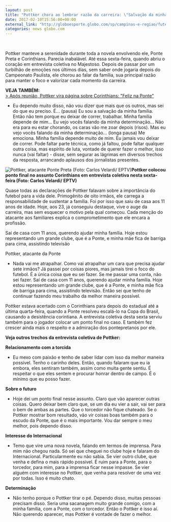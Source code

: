 ```yaml
---
layout: post
title: "Pottker chora ao lembrar razão da carreira: \"Salvação da minha família\""
date: 2017-02-10T15:56:00+00:00
external_link: "http://globoesporte.globo.com/sp/campinas-e-regiao/futebol/times/ponte-preta/noticia/2017/02/pottker-chora-ao-lembrar-razao-da-carreira-salvacao-da-minha-familia.html"
categories: news globo.com
---
```

&nbsp;

Pottker manteve a serenidade durante toda a novela envolvendo ele, Ponte Preta e Corinthians. Parecia inabalável. Até essa sexta-feira, quando abriu o coração em entrevista coletiva no Majestoso. Depois de passar por um turbilhão de emoções nos últimos dias, sem saber onde jogaria depois do Campeonato Paulista, ele chorou ao falar da família, sua principal razão para manter o foco e valorizar cada momento da carreira.

**VEJA TAMBÉM:**  
[\>&nbsp;Após reunião, Pottker vira página sobre Corinthians: "Feliz na Ponte"](http://globoesporte.globo.com/sp/campinas-e-regiao/futebol/times/ponte-preta/noticia/2017/02/apos-reuniao-pottker-vira-pagina-sobre-corinthians-feliz-na-ponte.html)

- Eu dependo muito disso, não vou dizer que mais que os outros, mas sei do que eu preciso. É... (pausa) Eu sou a salvação da minha família. Então não tem porque eu deixar de correr, trabalhar. Minha família depende de mim... Eu vejo vocês falando da minha determinação... Não era para eu estar chorando, os caras vão me zoar depois (risos). Mas eu vejo vocês falando da minha determinação... (longa pausa) Me emociona. Minha família depende muito de mim. Eu jamais vou deixar de correr. Pode faltar parte técnica, como já faltou, pode faltar qualquer outra coisa, mas espírito de luta, vontade de querer fazer o melhor, isso nunca (vai faltar) - disse, sem segurar as lágrimas em diversos trechos da resposta, arrancando aplausos dos jornalistas presentes.&nbsp;

 ![Pottker, atacante Ponte Preta (Foto: Carlos Velardi/ EPTV)](http://s2.glbimg.com/L9qBBlwRgaLDLNza1j4zyvxDp-I=/0x34:1048x582/690x360/s.glbimg.com/es/ge/f/original/2017/02/09/pottker.7.jpg "Pottker, atacante Ponte Preta (Foto: Carlos Velardi/ EPTV)")**Pottker colocou ponto final no assunto Corinthians em entrevista coletiva nesta sexta-feira (Foto: Carlos Velardi/ EPTV)**

Quase todas as declarações de Pottker falavam sobre a importância do futebol para a vida dele. Primogênito de oito irmãos, ele carrega a responsabilidade de sustentar a família. Foi por isso que saiu de casa aos 11 anos de idade. Hoje, aos 23, já conseguiu destaque, vive o auge da carreira, mas sem esquecer o motivo pela qual começou. Cada menção do atacante aos familiares explica o comprometimento que ele encara a profissão.&nbsp;

Saí de casa com 11 anos, querendo ajudar minha família. Hoje estou representando um grande clube, que é a Ponte, e minha mãe fica de barriga para cima, assistindo televisão  

Pottker, atacante da Ponte

- Nada vai me atrapalhar. Como vai atrapalhar um cara que precisa ajudar sete irmãos? Já passei por coisas piores, mas jamais tirei o foco do futebol. É a única coisa que eu sei fazer. Se me passar uma conta, não sei fazer. Saí de casa com 11 anos, querendo ajudar minha família. Hoje estou representando um grande clube, que é a Ponte, e minha mãe fica de barriga para cima, assistindo televisão. Então sei que tenho de continuar fazendo meu trabalho da melhor maneira possível.&nbsp;

Pottker estava acertado com o Corinthians para depois do estadual até a última quarta-feira, quando a Ponte resolveu escalá-lo na Copa do Brasil, causando a desistência corintiana. A entrevista coletiva desta sexta serviu também para o jogador colocar um ponto final no caso. E também fez crescer ainda mais o respeito e a admiração dos pontepretanos por ele.&nbsp;  
  
**Veja outros trechos da entrevista coletiva de Pottker:&nbsp;**

**Relacionamento com a torcida**  
  
- Eu mexo com paixão e tenho de saber lidar com isso da melhor maneira possível. Tenho o carinho deles. Então, quando falaram que eu ia embora, eles sentiram também, assim como muita gente sentiu. É respeitar o que eles sentem e procurar honrar dentro de campo. É o mínimo que eu posso fazer.&nbsp;

**Sobre o futuro**

- Hoje dei um ponto final nesse assunto. Claro que vão aparecer outras coisas. Quero deixar bem claro que, se um dia eu vier a sair, vai ser para o bem de ambas as partes. Que o torcedor não fique chateado. Se o Pottker mostrar bom resultado, vão vir coisas boas também para o escudo da Ponte, que é o mais importante. Vou dar sempre o meu melhor, pois dependo disso.&nbsp;

**Interesse do Internacional&nbsp;**

- Temo que vire uma nova novela, falando em termos de imprensa. Para mim não chegou nada. Só sei que cheguei no clube hoje e falaram do Internacional. Particularmente eu não sabia. Se vier outro clube, que venha e defina o mais rápido possível. É ruim para a Ponte, para o torcedor, para mim, para a imprensa ficar nesse impasse. Se vier alguém com interesse no Pottker, que venha para resolver de uma vez por todas. Isso é muito chato.&nbsp;  
  
**Determinação**

- Não tenho porque o Pottker tirar o pé. Dependo disso, muitas pessoas precisam disso. Seria uma sacanagem muito grande comigo, com a minha família, com a Ponte, com o torcedor. Então o Pottker é isso aí. Não querendo aparecer, mas Pottker é vontade de fazer o melhor.&nbsp;

